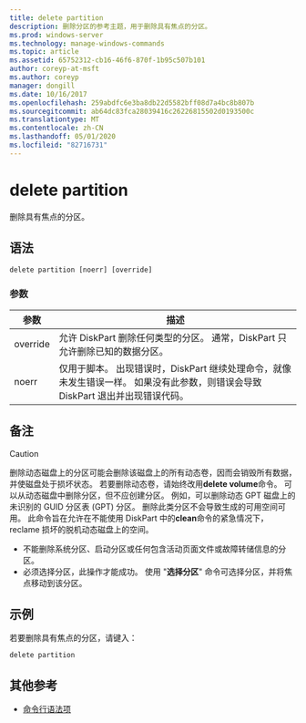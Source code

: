 ```yaml
---
title: delete partition
description: 删除分区的参考主题，用于删除具有焦点的分区。
ms.prod: windows-server
ms.technology: manage-windows-commands
ms.topic: article
ms.assetid: 65752312-cb16-46f6-870f-1b95c507b101
author: coreyp-at-msft
ms.author: coreyp
manager: dongill
ms.date: 10/16/2017
ms.openlocfilehash: 259abdfc6e3ba8db22d5582bff08d7a4bc8b807b
ms.sourcegitcommit: ab64dc83fca28039416c26226815502d0193500c
ms.translationtype: MT
ms.contentlocale: zh-CN
ms.lasthandoff: 05/01/2020
ms.locfileid: "82716731"
---
```

# <a name="delete-partition"></a>delete partition

删除具有焦点的分区。

## <a name="syntax"></a>语法

```
delete partition [noerr] [override]
```

### <a name="parameters"></a>参数

|参数|描述|
|---------|-----------|
|override|允许 DiskPart 删除任何类型的分区。 通常，DiskPart 只允许删除已知的数据分区。|
|noerr|仅用于脚本。 出现错误时，DiskPart 继续处理命令，就像未发生错误一样。 如果没有此参数，则错误会导致 DiskPart 退出并出现错误代码。|

## <a name="remarks"></a>备注

> [!CAUTION]
> 删除动态磁盘上的分区可能会删除该磁盘上的所有动态卷，因而会销毁所有数据，并使磁盘处于损坏状态。 若要删除动态卷，请始终改用**delete volume**命令。 可以从动态磁盘中删除分区，但不应创建分区。 例如，可以删除动态 GPT 磁盘上的未识别的 GUID 分区表 (GPT) 分区。 删除此类分区不会导致生成的可用空间可用。 此命令旨在允许在不能使用 DiskPart 中的**clean**命令的紧急情况下，reclame 损坏的脱机动态磁盘上的空间。
> -   不能删除系统分区、启动分区或任何包含活动页面文件或故障转储信息的分区。
> -   必须选择分区，此操作才能成功。 使用 "**选择分区**" 命令可选择分区，并将焦点移动到该分区。

## <a name="examples"></a>示例

若要删除具有焦点的分区，请键入：
```
delete partition
```

## <a name="additional-references"></a>其他参考

- [命令行语法项](command-line-syntax-key.md)

